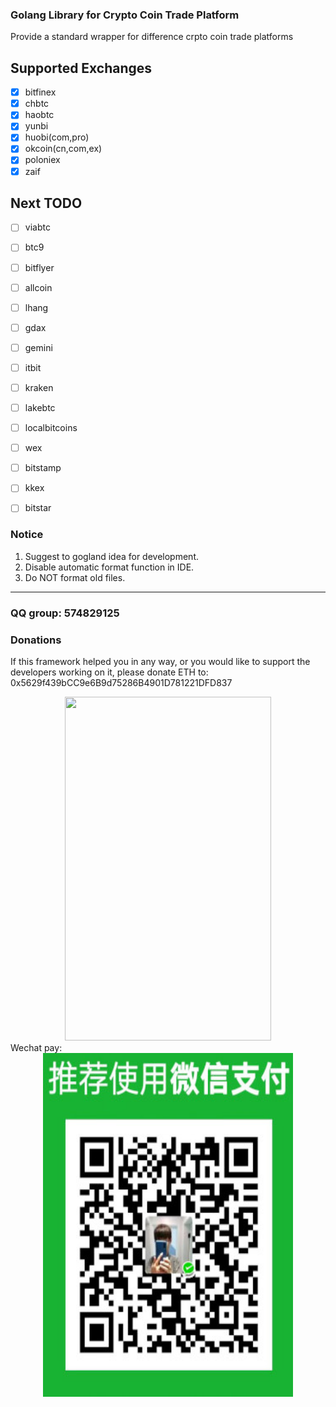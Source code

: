 ### Golang Library for Crypto Coin Trade Platform 

Provide a standard wrapper for difference crpto coin trade platforms

## Supported Exchanges
- [x] bitfinex
- [x] chbtc
- [x] haobtc
- [x] yunbi
- [x] huobi(com,pro)
- [x] okcoin(cn,com,ex)
- [x] poloniex
- [x] zaif

## Next TODO
- [ ] viabtc
- [ ] btc9
- [ ] bitflyer
- [ ] allcoin
- [ ] lhang
- [ ] gdax
- [ ] gemini
- [ ] itbit
- [ ] kraken
- [ ] lakebtc
- [ ] localbitcoins
- [ ] wex
- [ ] bitstamp
- [ ] kkex
- [ ] bitstar



### Notice
1. Suggest to gogland idea for development.
2. Disable automatic format function in IDE.
3. Do NOT format old files.

-----------------
### QQ group: 574829125

### Donations
If this framework helped you in any way, or you would like to support the developers working on it, please donate ETH to: 0x5629f439bCC9e6B9d75286B4901D781221DFD837

<div align=center><img width="330" height="550" src="https://raw.githubusercontent.com/huzhihao2002/GoEx/dev/eth_wallet.PNG"/></div>
Wechat pay:
<div align=center><img width="400" height="550" src="https://raw.githubusercontent.com/nntaoli-project/GoEx/dev/wx_pay.JPG"/></div>
